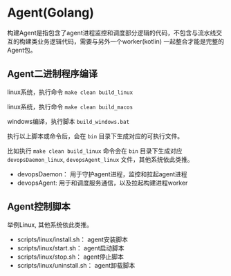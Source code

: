 # Agent(Golang)

构建Agent是指包含了agent进程监控和调度部分逻辑的代码，不包含与流水线交互的构建类业务逻辑代码，需要与另外一个worker(kotlin) 一起整合才能是完整的Agent包。

## Agent二进制程序编译

linux系统，执行命令 `make clean build_linux`

linux系统，执行命令 `make clean build_macos`

windows编译，执行脚本 `build_windows.bat`

执行以上脚本或命令后，会在 `bin` 目录下生成对应的可执行文件。

比如执行 `make clean build_linux` 命令会在 `bin` 目录下生成对应 `devopsDaemon_linux`, `devopsAgent_linux` 文件，其他系统依此类推。

- devopsDaemon： 用于守护agent进程，监控和拉起agent进程
- devopsAgent:  用于和调度服务通信，以及拉起构建进程worker

## Agent控制脚本

举例Linux, 其他系统依此类推。

- scripts/linux/install.sh：  agent安装脚本
- scripts/linux/start.sh：   agent启动脚本
- scripts/linux/stop.sh：   agent停止脚本
- scripts/linux/uninstall.sh：   agent卸载脚本



